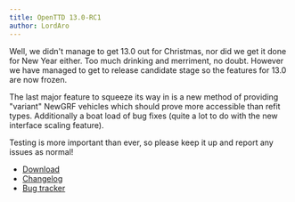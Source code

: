 ```yaml
---
title: OpenTTD 13.0-RC1
author: LordAro
---
```


Well, we didn't manage to get 13.0 out for Christmas, nor did we get it done for New Year either.
Too much drinking and merriment, no doubt.
However we have managed to get to release candidate stage so the features for 13.0 are now frozen.

The last major feature to squeeze its way in is a new method of providing "variant" NewGRF vehicles which should prove more accessible than refit types.
Additionally a boat load of bug fixes (quite a lot to do with the new interface scaling feature).

Testing is more important than ever, so please keep it up and report any issues as normal!

* [Download](https://www.openttd.org/downloads/openttd-releases/testing.html)
* [Changelog](https://cdn.openttd.org/openttd-releases/13.0-RC1/changelog.txt)
* [Bug tracker](https://github.com/OpenTTD/OpenTTD/issues)
